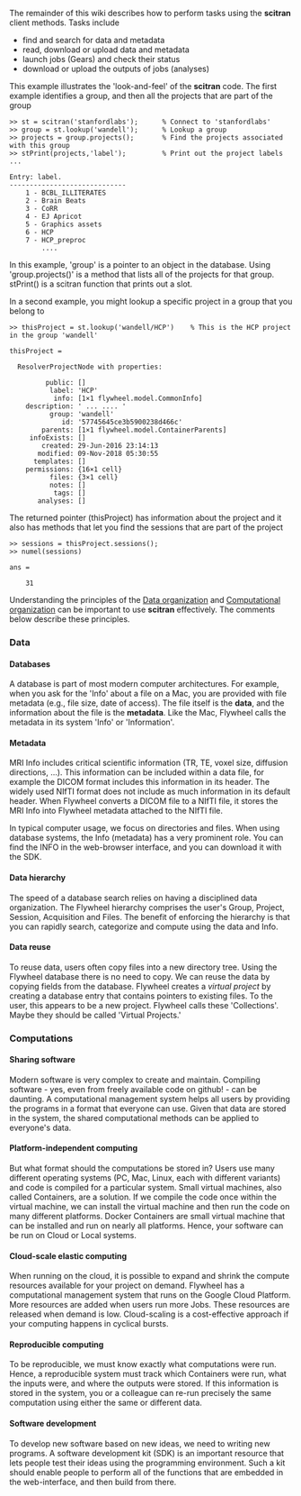 The remainder of this wiki describes how to perform tasks using the **scitran** client methods. Tasks include

* find and search for data and metadata
* read, download or upload data and metadata
* launch jobs (Gears) and check their status
* download or upload the outputs of jobs (analyses)

This example illustrates the 'look-and-feel' of the **scitran** code.  The first example identifies a group, and then all the projects that are part of the group
```
>> st = scitran('stanfordlabs');      % Connect to 'stanfordlabs'
>> group = st.lookup('wandell');      % Lookup a group
>> projects = group.projects();       % Find the projects associated with this group
>> stPrint(projects,'label');         % Print out the project labels ...

Entry: label.
-----------------------------
	1 - BCBL_ILLITERATES 
	2 - Brain Beats 
	3 - CoRR 
	4 - EJ Apricot 
	5 - Graphics assets 
	6 - HCP 
	7 - HCP_preproc 
        ....
```
In this example, 'group' is a pointer to an object in the database.  Using 'group.projects()' is a method that lists all of the projects for that group.  stPrint() is a scitran function that prints out a slot.

In a second example, you might lookup a specific project in a group that you belong to

```
>> thisProject = st.lookup('wandell/HCP')    % This is the HCP project in the group 'wandell'

thisProject = 

  ResolverProjectNode with properties:

         public: []
          label: 'HCP'
           info: [1×1 flywheel.model.CommonInfo]
    description: ' ... .... '
          group: 'wandell'
             id: '57745645ce3b5900238d466c'
        parents: [1×1 flywheel.model.ContainerParents]
     infoExists: []
        created: 29-Jun-2016 23:14:13
       modified: 09-Nov-2018 05:30:55
      templates: []
    permissions: {16×1 cell}
          files: {3×1 cell}
          notes: []
           tags: []
       analyses: []

```
The returned pointer (thisProject) has information about the project and it also has methods that let you find the sessions that are part of the project
```
>> sessions = thisProject.sessions();
>> numel(sessions)

ans =

    31
```

Understanding the principles of the [Data organization](Data-organization) and [Computational organization](Computational-organization) can be important to use **scitran** effectively.  The comments below describe these principles.

### Data

#### Databases
A database is part of most modern computer architectures. For example, when you ask for the 'Info' about a file on a Mac, you are provided with file metadata (e.g., file size, date of access). The file itself is the **data**, and the information about the file is the **metadata**. Like the Mac, Flywheel calls the metadata in its system 'Info' or 'Information'.

#### Metadata
MRI Info includes critical scientific information (TR, TE, voxel size, diffusion directions, ...). This information can be included within a data file, for example the DICOM format includes this information in its header. The widely used NIfTI format does not include as much information in its default header. When Flywheel converts a DICOM file to a NIfTI file, it stores the MRI Info into Flywheel metadata attached to the NIfTI file. 

In typical computer usage, we focus on directories and files. When using database systems, the Info (metadata) has a very prominent role. You can find the INFO in the web-browser interface, and you can download it with the SDK.

#### Data hierarchy
The speed of a database search relies on having a disciplined data organization.  The Flywheel hierarchy comprises the user's Group, Project, Session, Acquisition and Files. The benefit of enforcing the hierarchy is that you can rapidly search, categorize and compute using the data and Info.

#### Data reuse
To reuse data, users often copy files into a new directory tree. Using the Flywheel database there is no need to copy. We can reuse the data by copying fields from the database. Flywheel creates a *virtual project* by creating a database entry that contains pointers to existing files. To the user, this appears to be a new project.  Flywheel calls these 'Collections'.  Maybe they should be called 'Virtual Projects.'

### Computations

#### Sharing software
Modern software is very complex to create and maintain. Compiling software - yes, even from freely available code on github! - can be daunting. A computational management system helps all users by providing the programs in a format that everyone can use.  Given that data are stored in the system, the shared computational methods can be applied to everyone's data.

#### Platform-independent computing
But what format should the computations be stored in? Users use many different operating systems (PC, Mac, Linux, each with different variants) and code is compiled for a particular system. Small virtual machines, also called Containers, are a solution.  If we compile the code once within the virtual machine, we can install the virtual machine and then run the code on many different platforms.  Docker Containers are small virtual machine that can be installed and run on nearly all platforms. Hence, your software can be run on Cloud or Local systems.

#### Cloud-scale elastic computing
When running on the cloud, it is possible to expand and shrink the compute resources available for your project on demand. Flywheel has a computational management system that runs on the Google Cloud Platform.  More resources are added when users run more Jobs.  These resources are released when demand is low.  Cloud-scaling is a cost-effective approach if your computing happens in cyclical bursts.

#### Reproducible computing
To be reproducible, we must know exactly what computations were run.  Hence, a reproducible system must track which Containers were run, what the inputs were, and where the outputs were stored.  If this information is stored in the system,  you or a colleague can re-run precisely the same computation using either the same or different data.

#### Software development
To develop new software based on new ideas, we need to writing new programs. A software development kit (SDK) is an important resource that lets people test their ideas using the programming environment.  Such a kit should enable people to perform all of the functions that are embedded in the web-interface, and then build from there.

